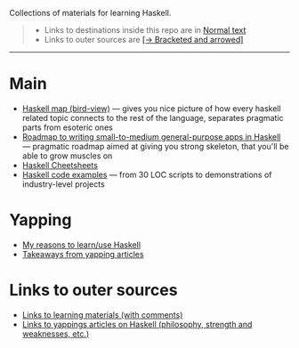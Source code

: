 Collections of materials for learning Haskell.

> * Links to destinations inside this repo are in [Normal text]()
> * Links to outer sources are [[→ Bracketed and arrowed]]()

---

# Main

* [Haskell map (bird-view)](https://github.com/rmnavr/hs_study/blob/main/materials/hs_map.md)
  — gives you nice picture of how every haskell related topic connects to the rest of the language, separates pragmatic parts from esoteric ones
* [Roadmap to writing small-to-medium general-purpose apps in Haskell](https://github.com/rmnavr/hs_study/blob/main/materials/hs_2k_roadmap.md)
  — pragmatic roadmap aimed at giving you strong skeleton, that you'll be able to grow muscles on
* [Haskell Cheetsheets](https://github.com/rmnavr/hs_study/blob/main/chsheet/README.md)
* [Haskell code examples](https://github.com/rmnavr/hs_study/blob/main/demo_code/README.md) — from 30 LOC scripts to demonstrations of industry-level projects

# Yapping

* [My reasons to learn/use Haskell](https://github.com/rmnavr/hs_study/blob/main/materials/why_hs.md) 
* [Takeaways from yapping articles](https://github.com/rmnavr/hs_study/blob/main/materials/articles_consp.md)

# Links to outer sources

* [Links to learning materials (with comments)](https://github.com/rmnavr/hs_study/blob/main/materials/_learning_materials.md) 
* [Links to yappings articles on Haskell (philosophy, strength and weaknesses, etc.)](https://github.com/rmnavr/hs_study/blob/main/materials/_yapping_articles.md)

